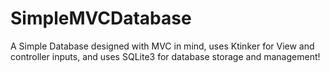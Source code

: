 # SimpleMVCDatabase
A Simple Database designed with MVC in mind, uses Ktinker for View and controller inputs, and uses SQLite3 for database storage and management!
